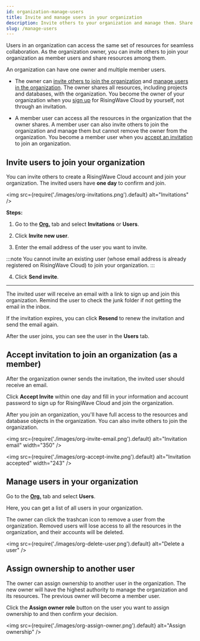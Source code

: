```yaml
---
id: organization-manage-users
title: Invite and manage users in your organization
description: Invite others to your organization and manage them. Share your projects, databases, and other resources with your team.
slug: /manage-users
---
```


Users in an organization can access the same set of resources for seamless collaboration. As the organization owner, you can invite others to join your organization as member users and share resources among them.

An organization can have one owner and multiple member users.

- The owner can [invite others to join the organization](#invite-users-to-join-your-organization) and [manage users in the organization](#manage-users-in-your-organization). The owner shares all resources, including projects and databases, with the organization. You become the owner of your organization when you [sign up](https://cloud.risingwave.com/signup) for RisingWave Cloud by yourself, not through an invitation.

- A member user can access all the resources in the organization that the owner shares. A member user can also invite others to join the organization and manage them but cannot remove the owner from the organization. You become a member user when you [accept an invitation](#accept-invitation-to-join-an-organization-as-a-member) to join an organization.

## Invite users to join your organization

You can invite others to create a RisingWave Cloud account and join your organization. The invited users have **one day** to confirm and join.

<img
src={require('./images/org-invitations.png').default}
alt="Invitations"
/>

**Steps:**

1. Go to the [**Org.**](https://cloud.risingwave.com/organization/) tab and select **Invitations** or **Users**.

2. Click **Invite new user**.

3. Enter the email address of the user you want to invite.

  :::note
  You cannot invite an existing user (whose email address is already registered on RisingWave Cloud) to join your organization.
  :::

4. Click **Send invite**.

---

The invited user will receive an email with a link to sign up and join this organization. Remind the user to check the junk folder if not getting the email in the inbox.

If the invitation expires, you can click **Resend** to renew the invitation and send the email again.

After the user joins, you can see the user in the **Users** tab.

## Accept invitation to join an organization (as a member)

After the organization owner sends the invitation, the invited user should receive an email.

Click **Accept Invite** within one day and fill in your information and account password to sign up for RisingWave Cloud and join the organization.

After you join an organization, you'll have full access to the resources and database objects in the organization. You can also invite others to join the organization.

<img
src={require('./images/org-invite-email.png').default}
alt="Invitation email"
width="350"
/>

<img
src={require('./images/org-accept-invite.png').default}
alt="Invitation accepted"
width="243"
/>

## Manage users in your organization

Go to the [**Org.**](https://cloud.risingwave.com/organization/) tab and select **Users**.

Here, you can get a list of all users in your organization.

The owner can click the trashcan icon to remove a user from the organization. Removed users will lose access to all the resources in the organization, and their accounts will be deleted.

<img
src={require('./images/org-delete-user.png').default}
alt="Delete a user"
/>

## Assign ownership to another user

The owner can assign ownership to another user in the organization. The new owner will have the highest authority to manage the organization and its resources. The previous owner will become a member user.

Click the **Assign owner role** button on the user you want to assign ownership to and then confirm your decision.

<img
src={require('./images/org-assign-owner.png').default}
alt="Assign ownership"
/>
